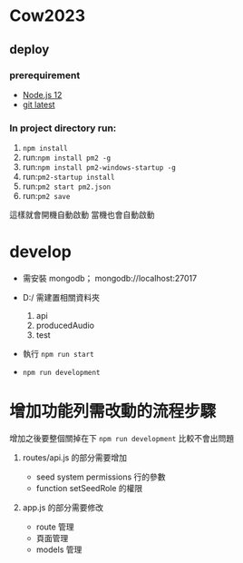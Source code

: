# Cow2023
## deploy
### prerequirement
* [Node.js 12](https://nodejs.org/dist/v12.18.3/node-v12.18.3-x64.msi)
* [git latest](https://git-scm.com/download/win)
### In project directory run:
1. ```npm install```
2. run:```npm install pm2 -g```
3. run:```npm install pm2-windows-startup -g```
4. run:```pm2-startup install```
5. run:```pm2 start pm2.json```
6. run:```pm2 save```

這樣就會開機自動啟動 當機也會自動啟動

# develop
- 需安裝 mongodb； mongodb://localhost:27017 
- D:/ 需建置相關資料夾
    1. api 
    2. producedAudio
    3. test    

- 執行 `npm run start`
- `npm run development`


# 增加功能列需改動的流程步驟
增加之後要整個關掉在下 `npm run development` 比較不會出問題

1. routes/api.js 的部分需要增加 
    - seed system permissions 行的參數
    - function setSeedRole 的權限

2. app.js 的部分需要修改
    - route 管理
    - 頁面管理
    - models 管理
